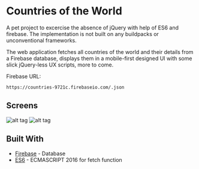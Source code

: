 # Countries of the World
A pet project to excercise the absence of jQuery with help of ES6 and firebase.
The implementation is not built on any buildpacks or unconventional frameworks.

The web application fetches all countries of the world and their details from a 
Firebase database, displays them in a mobile-first designed UI with some slick 
jQuery-less UX scripts, more to come.

Firebase URL:
```
https://countries-9721c.firebaseio.com/.json
```

## Screens
![alt tag](https://i.gyazo.com/d8d478c3f08a047aac183a5aa54b73e4.png)
![alt tag](https://i.gyazo.com/a3a2a461bcf06e510b900d3ce3d37938.png)

## Built With
* [Firebase]() - Database
* [ES6](https://maven.apache.org/) - ECMASCRIPT 2016 for fetch function
